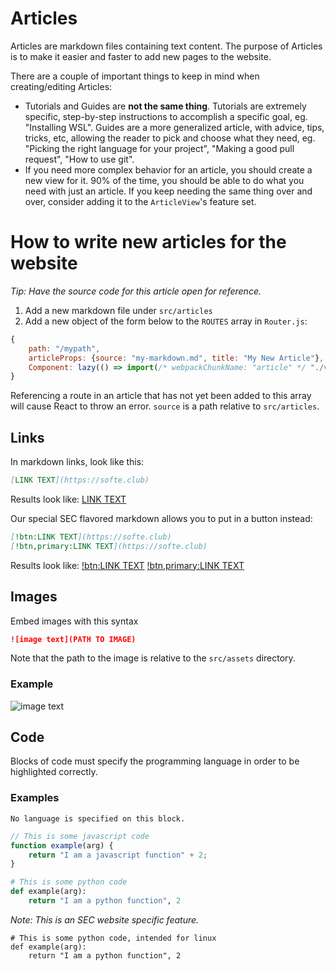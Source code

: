 # Articles

Articles are markdown files containing text content. The purpose of Articles is to make it easier and faster to add new pages to the website.

There are a couple of important things to keep in mind when creating/editing Articles:

-   Tutorials and Guides are **not the same thing**. Tutorials are extremely specific, step-by-step instructions to accomplish a specific goal, eg. "Installing WSL". Guides are a more generalized article, with advice, tips, tricks, etc, allowing the reader to pick and choose what they need, eg. "Picking the right language for your project", "Making a good pull request", "How to use git".
-   If you need more complex behavior for an article, you should create a new view for it. 90% of the time, you should be able to do what you need with just an article. If you keep needing the same thing over and over, consider adding it to the `ArticleView`'s feature set.

# How to write new articles for the website

_Tip: Have the source code for this article open for reference._

1. Add a new markdown file under `src/articles`
2. Add a new object of the form below to the `ROUTES` array in `Router.js`:

```javascript
{
	path: "/mypath",
	articleProps: {source: "my-markdown.md", title: "My New Article"},
	Component: lazy(() => import(/* webpackChunkName: "article" */ "./views/Article/Article")),
}
```

Referencing a route in an article that has not yet been added to this array will cause
React to throw an error. `source` is a path relative to `src/articles`.

## Links

In markdown links, look like this:

```markdown
[LINK TEXT](https://softe.club)
```

Results look like:
[LINK TEXT](https://softe.club)

Our special SEC flavored markdown allows you to put in a button instead:

```markdown
[!btn:LINK TEXT](https://softe.club)
[!btn,primary:LINK TEXT](https://softe.club)
```

Results look like:
[!btn:LINK TEXT](https://softe.club)
[!btn,primary:LINK TEXT](https://softe.club)

## Images

Embed images with this syntax

```markdown
![image text](PATH TO IMAGE)
```

Note that the path to the image is relative to the `src/assets` directory.

### Example

![image text](sec-logo.png)

## Code

Blocks of code must specify the programming language in order to be highlighted correctly.

### Examples

```
No language is specified on this block.
```

```javascript
// This is some javascript code
function example(arg) {
	return "I am a javascript function" + 2;
}
```

```python
# This is some python code
def example(arg):
	return "I am a python function", 2
```

_Note: This is an SEC website specific feature._

```python,linux
# This is some python code, intended for linux
def example(arg):
	return "I am a python function", 2
```
